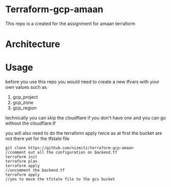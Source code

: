 # Terraform-gcp-amaan

This repo is a created for the assignment for amaan terraform

# Architecture


# Usage

before you use this repo you would need to create a new tfvars with your own values such as 
1. gcp_project
2. gcp_zone
3. gcp_region

technically you can skip the cloudflare if you don't have one and you can go without the cloudflare.tf

you will also need to do the terraform apply twice as at first the bucket are not there yet for the tfstate file
``` 
git clone https://github.com/nizmitz/terraform-gcp-amaan
//comment out all the configuration on backend.tf
terraform init
terraform plan
terraform apply
//uncomment the backend.tf
terraform apply
//yes to move the tfstate file to the gcs bucket
```

